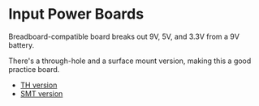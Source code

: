 # Input Power Boards

Breadboard-compatible board breaks out 9V, 5V, and 3.3V from a 9V battery.

There's a through-hole and a surface mount version, making this a good practice board. 

- <a href="https://github.com/wickerbox/Input-Power-Boards/tree/master/th">TH version</a>
- <a href="https://github.com/wickerbox/Input-Power-Boards/tree/master/smt">SMT version</a>
